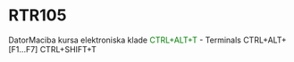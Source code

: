 # RTR105
DatorMaciba kursa elektroniska klade
<font color="green">CTRL+ALT+T</font> - Terminals
CTRL+ALT+[F1...F7]
CTRL+SHIFT+T
